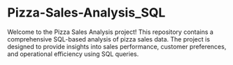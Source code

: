 # Pizza-Sales-Analysis_SQL
Welcome to the Pizza Sales Analysis project! This repository contains a comprehensive SQL-based analysis of pizza sales data. The project is designed to provide insights into sales performance, customer preferences, and operational efficiency using SQL queries.
